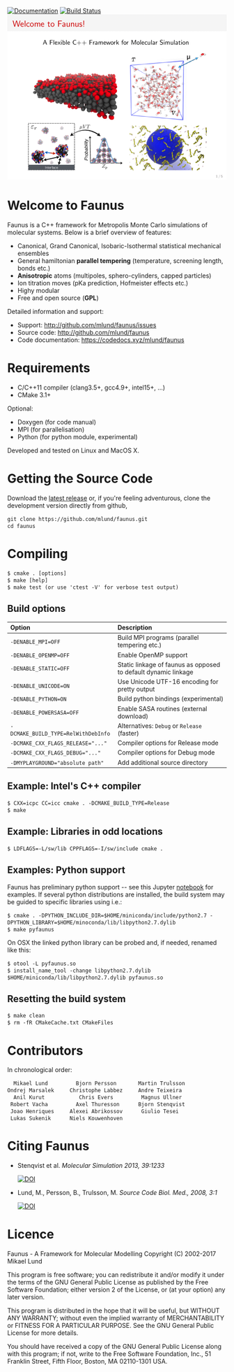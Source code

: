 [![Documentation](https://codedocs.xyz/mlund/faunus.svg)](https://codedocs.xyz/mlund/faunus/)
[![Build Status](https://travis-ci.org/mlund/faunus.svg?branch=master)](https://travis-ci.org/mlund/faunus)
[![Faunus](doc/images/animation.gif)](https://github.com/mlund/faunus)

Welcome to Faunus
=================

Faunus is a C++ framework for Metropolis Monte Carlo simulations of
molecular systems. Below is a brief overview of features:

- Canonical, Grand Canonical, Isobaric-Isothermal statistical mechanical ensembles
- General hamiltonian **parallel tempering** (temperature, screening length, bonds etc.)
- **Anisotropic** atoms (multipoles, sphero-cylinders, capped particles)
- Ion titration moves (pKa prediction, Hofmeister effects etc.)
- Highy modular
- Free and open source (**GPL**)

Detailed information and support:

- Support: <http://github.com/mlund/faunus/issues>
- Source code: <http://github.com/mlund/faunus>
- Code documentation: <https://codedocs.xyz/mlund/faunus>

Requirements
============

- C/C++11 compiler (clang3.5+, gcc4.9+, intel15+, ...)
- CMake 3.1+

Optional:

- Doxygen (for code manual)
- MPI (for parallelisation)
- Python (for python module, experimental)

Developed and tested on Linux and MacOS X.

Getting the Source Code
=======================

Download the [latest release](https://github.com/mlund/faunus/releases/latest) or, if you're feeling adventurous, clone the development version directly from github,

    git clone https://github.com/mlund/faunus.git
    cd faunus

Compiling
=========

    $ cmake . [options]
    $ make [help]
    $ make test (or use 'ctest -V' for verbose test output)

Build options
-------------

Option                             | Description
:--------------------------------- | :----------------------------------------
`-DENABLE_MPI=OFF`                 | Build MPI programs (parallel tempering etc.)
`-DENABLE_OPENMP=OFF`              | Enable OpenMP support
`-DENABLE_STATIC=OFF`              | Static linkage of faunus as opposed to default dynamic linkage
`-DENABLE_UNICODE=ON`              | Use Unicode UTF-16 encoding for pretty output
`-DENABLE_PYTHON=ON`               | Build python bindings (experimental)
`-DENABLE_POWERSASA=OFF`           | Enable SASA routines (external download)
`-DCMAKE_BUILD_TYPE=RelWithDebInfo`| Alternatives: `Debug` or `Release` (faster)
`-DCMAKE_CXX_FLAGS_RELEASE="..."`  | Compiler options for Release mode
`-DCMAKE_CXX_FLAGS_DEBUG="..."`    | Compiler options for Debug mode
`-DMYPLAYGROUND="absolute path"`   | Add additional source directory

Example: Intel's C++ compiler
-----------------------------

    $ CXX=icpc CC=icc cmake . -DCMAKE_BUILD_TYPE=Release
    $ make

Example: Libraries in odd locations
-----------------------------------

    $ LDFLAGS=-L/sw/lib CPPFLAGS=-I/sw/include cmake .

Examples: Python support
------------------------
Faunus has preliminary python support -- see this Jupyter [notebook](scripts/pyfaunus-test.ipynb)
for examples.
If several python distributions are installed, the build system may be guided to specific
libraries using i.e.:

    $ cmake . -DPYTHON_INCLUDE_DIR=$HOME/miniconda/include/python2.7 -DPYTHON_LIBRARY=$HOME/minoconda/lib/libpython2.7.dylib
    $ make pyfaunus

On OSX the linked python library can be probed and, if needed, renamed like this:

    $ otool -L pyfaunus.so
    $ install_name_tool -change libpython2.7.dylib $HOME/miniconda/lib/libpython2.7.dylib pyfaunus.so

Resetting the build system
--------------------------

    $ make clean
    $ rm -fR CMakeCache.txt CMakeFiles

Contributors
============

In chronological order:

~~~~~~~~~~~~~~~~~~~~~~~~~~~~~~~~~~~~~~~~~~~~~~~~~~~~~~~~~~~
  Mikael Lund         Bjorn Persson       Martin Trulsson    
Ondrej Marsalek     Christophe Labbez     Andre Teixeira     
  Anil Kurut           Chris Evers         Magnus Ullner      
 Robert Vacha         Axel Thuresson      Bjorn Stenqvist
 Joao Henriques     Alexei Abrikossov      Giulio Tesei
 Lukas Sukenik      Niels Kouwenhoven
~~~~~~~~~~~~~~~~~~~~~~~~~~~~~~~~~~~~~~~~~~~~~~~~~~~~~~~~~~~

Citing Faunus
=============

- Stenqvist et al.
  _Molecular Simulation 2013, 39:1233_

  [![DOI](https://img.shields.io/badge/DOI-10%2Fnvn-orange.svg)](http://dx.doi.org/10/nvn)

- Lund, M., Persson, B., Trulsson, M.
  _Source Code Biol. Med., 2008, 3:1_

  [![DOI](https://img.shields.io/badge/DOI-10%2Fdfqgch-orange.svg)](http://dx.doi.org/10/dfqgch)


Licence
=======

 Faunus - A Framework for Molecular Modelling 
 Copyright (C) 2002-2017 Mikael Lund

 This program is free software; you can redistribute it and/or modify
 it under the terms of the GNU General Public License as published by
 the Free Software Foundation; either version 2 of the License, or 
 (at your option) any later version.

 This program is distributed in the hope that it will be useful,
 but WITHOUT ANY WARRANTY; without even the implied warranty of
 MERCHANTABILITY or FITNESS FOR A PARTICULAR PURPOSE.  See the
 GNU General Public License for more details.

 You should have received a copy of the GNU General Public License along
 with this program; if not, write to the Free Software Foundation, Inc.,
 51 Franklin Street, Fifth Floor, Boston, MA 02110-1301 USA.

